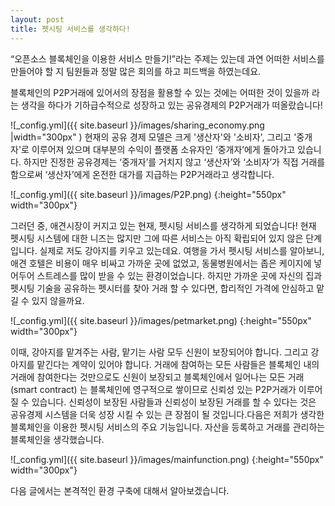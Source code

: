 ```yaml
---
layout: post
title: 펫시팅 서비스를 생각하다!
---
```


 “오픈소스 블록체인을 이용한 서비스 만들기!”라는 주제는 있는데 과연 어떠한 서비스를 만들어야 할 지 팀원들과 정말 많은 회의를 하고 피드백을 하였는데요. 

블록체인의 P2P거래에 있어서의 장점을 활용할 수 있는 것에는 어떠한 것이 있을까 라는 생각을 하다가 기하급수적으로 성장하고 있는 공유경제의 P2P거래가 떠올랐습니다!

![_config.yml]({{ site.baseurl }}/images/sharing_economy.png |width="300px" )
현재의 공유 경제 모델은 크게 '생산자'와 '소비자', 그리고 '중개자'로 이루어져 있으며 대부분의 수익이 플랫폼 소유자인 ‘중개자’에게 돌아가고 있습니다. 하지만 진정한 공유경제는 ‘중개자’를 거치지 않고 ‘생산자’와 ‘소비자’가 직접 거래를 함으로써 ‘생산자’에게 온전한 대가를 지급하는 P2P거래라고 생각합니다.

![_config.yml]({{ site.baseurl }}/images/P2P.png) {:height="550px" width="300px"}


그러던 중, 애견시장이 커지고 있는 현재, 펫시팅 서비스를 생각하게 되었습니다! 현재 펫시팅 시스템에 대한 니즈는 많지만 그에 따른 서비스는 아직 확립되어 있지 않은 단계입니다. 실제로 저도 강아지를 키우고 있는데요. 여행을 가서 펫시팅 서비스를 알아보니, 애견 호텔은 비용이 매우 비싸고 가까운 곳에 없었고, 동물병원에서는 좁은 케이지에 넣어두어 스트레스를 많이 받을 수 있는 환경이었습니다. 하지만 가까운 곳에 자신의 집과 펫시팅 기술을 공유하는 펫시터를 찾아 거래 할 수 있다면, 합리적인 가격에 안심하고 맡길 수 있지 않을까요. 

![_config.yml]({{ site.baseurl }}/images/petmarket.png) {:height="550px" width="300px"}



이때, 강아지를 맡겨주는 사람, 맡기는 사람 모두 신원이 보장되어야 합니다. 그리고 강아지를 맡긴다는 계약이 있어야 합니다. 거래에 참여하는 모든 사람들은 블록체인 내의 거래에 참여한다는 것만으로도 신원이 보장되고 블록체인에서 일어나는 모든 거래(smart contract) 는 블록체인에 영구적으로 쌓이므로 신뢰성 있는 P2P거래가 이루어 질 수 있습니다. 신뢰성이 보장된 사람들과 신뢰성이 보장된 거래를 할 수 있다는 것은 공유경제 시스템을 더욱 성장 시킬 수 있는 큰 장점이 될 것입니다.다음은 저희가 생각한 블록체인을 이용한 펫시팅 서비스의 주요 기능입니다. 자산을 등록하고 거래를 관리하는 블록체인을 생각했습니다. 

![_config.yml]({{ site.baseurl }}/images/mainfunction.png) {:height="550px" width="300px"}



다음 글에서는 본격적인 환경 구축에 대해서 알아보겠습니다. 
